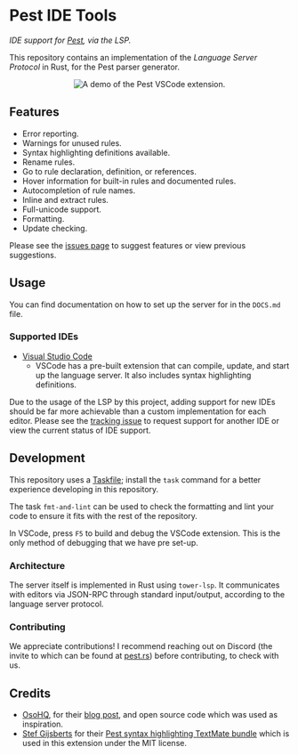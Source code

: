 # Pest IDE Tools

_IDE support for [Pest](https://pest.rs), via the LSP._

This repository contains an implementation of the _Language Server Protocol_ in
Rust, for the Pest parser generator.

<p align="center">
  <img src="demo.gif" alt="A demo of the Pest VSCode extension." />
</p>

## Features

- Error reporting.
- Warnings for unused rules.
- Syntax highlighting definitions available.
- Rename rules.
- Go to rule declaration, definition, or references.
- Hover information for built-in rules and documented rules.
- Autocompletion of rule names.
- Inline and extract rules.
- Full-unicode support.
- Formatting.
- Update checking.

Please see the
[issues page](https://github.com/pest-parser/pest-ide-tools/issues) to suggest
features or view previous suggestions.

## Usage

You can find documentation on how to set up the server for in the `DOCS.md`
file.

### Supported IDEs

- [Visual Studio Code](https://marketplace.visualstudio.com/items?itemName=pest.pest-ide-tools)
  - VSCode has a pre-built extension that can compile, update, and start up the
    language server. It also includes syntax highlighting definitions.

Due to the usage of the LSP by this project, adding support for new IDEs should
be far more achievable than a custom implementation for each editor. Please see
the [tracking issue](https://github.com/pest-parser/pest-ide-tools/issues/10) to
request support for another IDE or view the current status of IDE support.

## Development

This repository uses a [Taskfile](https://taskfile.dev); install the `task`
command for a better experience developing in this repository.

The task `fmt-and-lint` can be used to check the formatting and lint your code
to ensure it fits with the rest of the repository.

In VSCode, press `F5` to build and debug the VSCode extension. This is the only
method of debugging that we have pre set-up.

### Architecture

The server itself is implemented in Rust using `tower-lsp`. It communicates with
editors via JSON-RPC through standard input/output, according to the language
server protocol.

### Contributing

We appreciate contributions! I recommend reaching out on Discord (the invite to
which can be found at [pest.rs](https://pest.rs)) before contributing, to check
with us.

## Credits

- [OsoHQ](https://github.com/osohq), for their
  [blog post](https://www.osohq.com/post/building-vs-code-extension-with-rust-wasm-typescript),
  and open source code which was used as inspiration.
- [Stef Gijsberts](https://github.com/Stef-Gijsberts) for their
  [Pest syntax highlighting TextMate bundle](https://github.com/Stef-Gijsberts/pest-Syntax-Highlighting-for-vscode)
  which is used in this extension under the MIT license.

